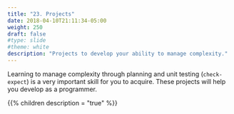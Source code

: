```yaml
---
title: "23. Projects"
date: 2018-04-10T21:11:34-05:00
weight: 250
draft: false
#type: slide
#theme: white
description: "Projects to develop your ability to manage complexity."
---
```


Learning to manage complexity through planning and unit testing
(`check-expect`) is a very important skill for you to acquire.
These projects will help you develop as a programmer.

{{% children description = "true" %}}




